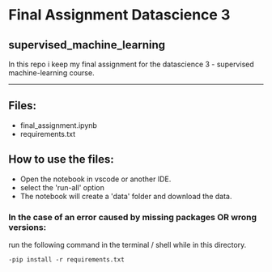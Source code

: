 # Final Assignment Datascience 3
## supervised_machine_learning

In this repo i keep my final assignment for the datascience 3 - supervised machine-learning course. 

---------------------------------------------------------------------------------------------------

## Files:
- final_assignment.ipynb
- requirements.txt

## How to use the files:

-   Open the notebook in vscode or another IDE. 
-   select the 'run-all' option
-   The notebook will create a 'data' folder and download the data. 

### In the case of an error caused by missing packages OR wrong versions:
run the following command in the terminal / shell while in this directory.
    
    -pip install -r requirements.txt
